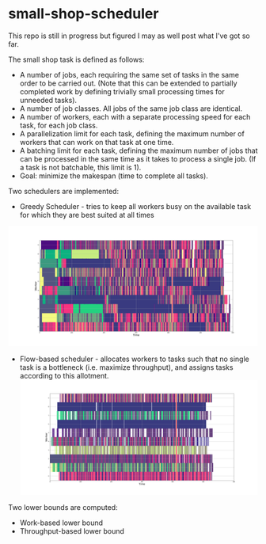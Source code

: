 # small-shop-scheduler
This repo is still in progress but figured I may as well post what I've got so far.

The small shop task is defined as follows:

-  A number of jobs, each requiring the same set of tasks in the same order to be carried out. (Note that this can be extended to partially completed work by defining trivially small processing times for unneeded tasks).
-  A number of job classes. All jobs of the same job class are identical.
-  A number of workers, each with a separate processing speed for each task, for each job class.
-  A parallelization limit for each task, defining the maximum number of workers that can work on that task at one time.
-  A batching limit for each task, defining the maximum number of jobs that can be processed in the same time as it takes to process a single job. (If a task is not batchable, this limit is 1).
- Goal: minimize the makespan (time to complete all tasks).

Two schedulers are implemented:
- Greedy Scheduler - tries to keep all workers busy on the available task for which they are best suited at all times

![](ims/greedy_15_tasks.png)

- Flow-based scheduler - allocates workers to tasks such that no single task is a bottleneck (i.e. maximize throughput), and assigns tasks according to this allotment.
![](ims/flow_15_tasks.png)

Two lower bounds are computed:
- Work-based lower bound 
- Throughput-based lower bound

